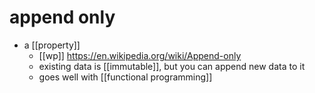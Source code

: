 # append only

- a [[property]]
  - [[wp]] https://en.wikipedia.org/wiki/Append-only
  - existing data is [[immutable]], but you can append new data to it
  - goes well with [[functional programming]]

